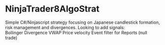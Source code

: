 # NinjaTrader8AlgoStrat
Simple C#/Ninjascript strategy focusing on Japanese candlestick formation, risk management and divergences. 
Looking to add signals:  
Bollinger Divergence
VWAP
Price velocity
Event filter for Reports (null trade) 

